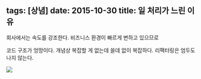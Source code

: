 tags: [상념]
date: 2015-10-30
title: 일 처리가 느린 이유
---
회사에서는 속도를 강조한다. 비즈니스 환경이 빠르게 변하고 있으므로



코드 구조가 엉망이다. 개념상 복잡할 게 없는데 쓸데 없이 복잡하다. 리팩터링은 엄두도 나지 않는다.

![](https://imgs.xkcd.com/comics/standards.png)
